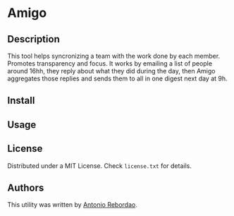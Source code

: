 # Amigo

## Description

This tool helps syncronizing a team with the work done by each member. Promotes transparency and focus. It works by emailing a list of people around 16hh, they reply about what they did during the day, then Amigo aggregates those replies and sends them to all in one digest next day at 9h.

## Install

## Usage

## License

Distributed under a MIT License. Check `license.txt` for details.

## Authors

This utility was written by [Antonio Rebordao](https://www.linkedin.com/in/rebordao).
